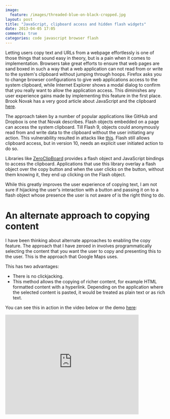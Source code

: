 ```yaml
---
image:
  feature: /images/threaded-blue-on-black-cropped.jpg
layout: post
title: "JavaScript, clipboard access and hidden flash widgets"
date: 2013-04-05 17:05
comments: true
categories: code javascript browser flash
---
```

Letting users copy text and URLs from a webpage effortlessly is one of those things that sound easy in theory, but is a pain when it comes to implementation. Browsers take great efforts to ensure that web pages are sand boxed in such a way that a web application can not read from or write to the system's clipboard without jumping through hoops. Firefox asks you to change browser configurations to give web applications access to the system clipboard, while Internet Explorer shows a modal dialog to confirm that you really want to allow the application access. This diminishes any user experience gains made by implementing this feature in the first place. Brook Novak has a very good article about JavaScript and the clipboard [here](http://brooknovak.wordpress.com/2009/07/28/accessing-the-system-clipboard-with-javascript/).

The approach taken by a number of popular applications like GitHub and Dropbox is one that Novak describes. Flash objects embedded on a page can access the system clipboard. Till Flash 9, objects could anonymously read from and write data to the clipboard without the user initiating any action. This vulnerability resulted in attacks like [this](http://news.cnet.com/8301-1009_3-10021715-83.html).
Flash still allows clipboard access, but in version 10, needs an explicit user initiated action to do so.

Libraries like [ZeroClipBoard](https://github.com/jonrohan/ZeroClipboard) provides a flash object and JavaScript bindings to access the clipboard. Applications that use this library overlay a flash object over the copy button and when the user clicks on the button, without them knowing it, they end up clicking on the Flash object.

While this greatly improves the user experience of copying text, I am not sure if hijacking the user's interaction with a button and passing it on to a flash object whose presence the user is not aware of is the right thing to do.

# An alternate approach to copying content
I have been thinking about alternate approaches to enabling the copy feature. The approach that I have zeroed in involves programmatically selecting the content that you want the user to copy and presenting this to the user. This is the approach that Google Maps uses.


This has two advantages:

* There is no clickjacking.
* This method allows the copying of richer content, for example HTML formatted content with a hyperlink. Depending on the application where the selected content is pasted, it would be treated as plain text or as rich text.

You can see this in action in the video below or the demo [here](/demos/copy_text.html):

<iframe width="420" height="315" src="http://www.youtube.com/embed/l6DGqQBBOb8" frameborder="0" allowfullscreen></iframe>
